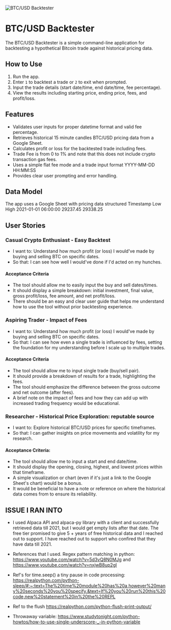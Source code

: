![BTC/USD Backtester](https://btc-usd-backtester-645f261abdd8.herokuapp.com/)

# BTC/USD Backtester

The BTC/USD Backtester is a simple command-line application for backtesting a hypothetical Bitcoin trade against historical pricing data.

## How to Use

1. Run the app.
2. Enter `1` to backtest a trade or `2` to exit when prompted.
3. Input the trade details (start date/time, end date/time, fee percentage).
4. View the results including starting price, ending price, fees, and profit/loss.

## Features

- Validates user inputs for proper datetime format and valid fee percentage.
- Retrieves historical 15 minute candles BTC/USD pricing data from a Google Sheet.
- Calculates profit or loss for the backtested trade including fees.
- Trade Fee is from 0 to 1% and note that this does not include crypto transaction gas fees. 
- Uses a simple flat fee mode and a trade input format YYYY-MM-DD HH:MM:SS
- Provides clear user prompting and error handling.


## Data Model

The app uses a Google Sheet with pricing data structured 
Timestamp	Low	High
2021-01-01 06:00:00	29237.45	29338.25


## User Stories

### Casual Crypto Enthusiast - Easy Backtest
- I want to: Understand how much profit (or loss) I would've made by buying and selling BTC on specific dates.
- So that: I can see how well I would've done if I'd acted on my hunches.

#### Acceptance Criteria
- The tool should allow me to easily input the buy and sell dates/times.
- It should display a simple breakdown: initial investment, final value, gross profit/loss, fee amount, and net profit/loss.
- There should be an easy and clear user guide that helps me understand how to use the tool without prior backtesting experience.

### Aspiring Trader - Impact of Fees
- I want to: Understand how much profit (or loss) I would've made by buying and selling BTC on specific dates.
- So that: I can see how even a single trade is influenced by fees, setting the foundation for my understanding before I scale up to multiple trades.

#### Acceptance Criteria
- The tool should allow me to input single trade (buy/sell pair).
- It should provide a breakdown of results for a trade, highlighting the fees.
- The tool should emphasize the difference between the gross outcome and net outcome (after fees).
- A brief note on the impact of fees and how they can add up with increased trading frequency would be educational.

### Researcher - Historical Price Exploration: reputable source 
- I want to: Explore historical BTC/USD prices for specific timeframes.
- So that: I can gather insights on price movements and volatility for my research.

#### Acceptance Criteria:
- The tool should allow me to input a start and end date/time.
- It should display the opening, closing, highest, and lowest prices within that timeframe.
- A simple visualization or chart (even if it's just a link to the Google Sheet's chart) would be a bonus.
- It would be beneficial to have a note or reference on where the historical data comes from to ensure its reliability.


## ISSUE I RAN INTO
- I used Alpaca API and alpaca-py library with a client and successfully retrieved data till 2021, but I would get empty lists after that date.  The free tier promised to give 5 + years of free historical data and I reached out to support. I have reached out to support who confired that they have data till 2021. 


- References that I used. Regex pattern matching in python: https://www.youtube.com/watch?v=5d3vQ8N0MJg and https://www.youtube.com/watch?v=nxjwB8up2gI
- Ref's for time.seep() a tiny pause in code processing: https://realpython.com/python-sleep/#:~:text=The%20time%20module%20has%20a,however%20many%20seconds%20you%20specify.&text=If%20you%20run%20this%20code,new%20statement%20in%20the%20REPL 
- Ref to the flush https://realpython.com/python-flush-print-output/ 
- Throwaway variable: https://www.studytonight.com/python-howtos/how-to-use-single-underscore-_-in-python-variable 




